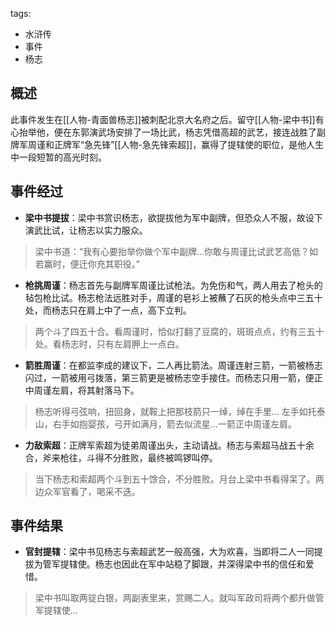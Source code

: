 tags:
  - 水浒传
  - 事件
  - 杨志

## 概述
此事件发生在[[人物-青面兽杨志]]被刺配北京大名府之后。留守[[人物-梁中书]]有心抬举他，便在东郭演武场安排了一场比武，杨志凭借高超的武艺，接连战胜了副牌军周谨和正牌军“急先锋”[[人物-急先锋索超]]，赢得了提辖使的职位，是他人生中一段短暂的高光时刻。

## 事件经过
- **梁中书提拔**：梁中书赏识杨志，欲提拔他为军中副牌，但恐众人不服，故设下演武比试，让杨志以实力服众。
> 梁中书道：“我有心要抬举你做个军中副牌...你敢与周谨比试武艺高低？如若赢时，便迁你充其职役。”

- **枪挑周谨**：杨志首先与副牌军周谨比试枪法。为免伤和气，两人用去了枪头的毡包枪比试。杨志枪法远胜对手，周谨的皂衫上被蘸了石灰的枪头点中三五十处，而杨志只在肩上中了一点，高下立判。
> 两个斗了四五十合。看周谨时，恰似打翻了豆腐的，斑斑点点，约有三五十处。看杨志时，只有左肩胛上一点白。

- **箭胜周谨**：在都监李成的建议下，二人再比箭法。周谨连射三箭，一箭被杨志闪过，一箭被用弓拨落，第三箭更是被杨志空手接住。而杨志只用一箭，便正中周谨左肩，将其射落马下。
> 杨志听得弓弦响，扭回身，就鞍上把那枝箭只一绰，绰在手里...
> 左手如托泰山，右手如抱婴孩，弓开如满月，箭去似流星...一箭正中周谨左肩。

- **力敌索超**：正牌军索超为徒弟周谨出头，主动请战。杨志与索超马战五十余合，斧来枪往，斗得不分胜败，最终被鸣锣叫停。
> 当下杨志和索超两个斗到五十馀合，不分胜败。月台上梁中书看得呆了。两边众军官看了，喝采不迭。

## 事件结果
- **官封提辖**：梁中书见杨志与索超武艺一般高强，大为欢喜，当即将二人一同提拔为管军提辖使。杨志也因此在军中站稳了脚跟，并深得梁中书的信任和爱惜。
> 梁中书叫取两锭白银，两副表里来，赏赐二人。就叫军政司将两个都升做管军提辖使...
